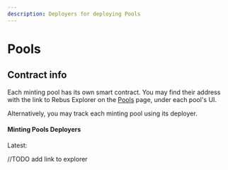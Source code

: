 ```yaml
---
description: Deployers for deploying Pools
---
```


# Pools

## Contract info

Each minting pool has its own smart contract. You may find their address with the link to Rebus Explorer on the [Pools](https://vertotrade.com/pools) page, under each pool's UI.

Alternatively, you may track each minting pool using its deployer.

#### Minting Pools Deployers

Latest:&#x20;

//TODO add link to explorer